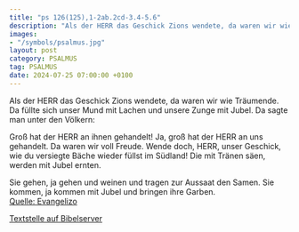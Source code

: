 ```yaml
---
title: "ps 126(125),1-2ab.2cd-3.4-5.6"
description: "Als der HERR das Geschick Zions wendete, da waren wir wie Träumende. Da füllte sich unser Mund mit Lachen und unsere Zunge mit Jubel.  Da sagte man unter den Völkern:  Groß hat der HERR an ihnen gehandelt! Ja, groß hat der HERR an uns gehandelt. Da waren wir voll Freude. Wende do...."
images:
- "/symbols/psalmus.jpg"
layout: post
category: PSALMUS
tag: PSALMUS
date: 2024-07-25 07:00:00 +0100
---
```

Als der HERR das Geschick Zions wendete, da waren wir wie Träumende.
Da füllte sich unser Mund mit Lachen
und unsere Zunge mit Jubel. 
Da sagte man unter den Völkern:

Groß hat der HERR an ihnen gehandelt!
Ja, groß hat der HERR an uns gehandelt. Da waren wir voll Freude.
Wende doch, HERR, unser Geschick, wie du versiegte Bäche wieder füllst im Südland!
Die mit Tränen säen, werden mit Jubel ernten.<!--more-->

Sie gehen, ja gehen und weinen und tragen zur Aussaat den Samen. Sie kommen, ja kommen mit Jubel und bringen ihre Garben.<br>
[Quelle: Evangelizo](https://evangeliumtagfuertag.org/DE/gospel)

[Textstelle auf Bibelserver](https://www.bibleserver.com/EU/ps126(125),1-2ab.2cd-3.4-5.6)
